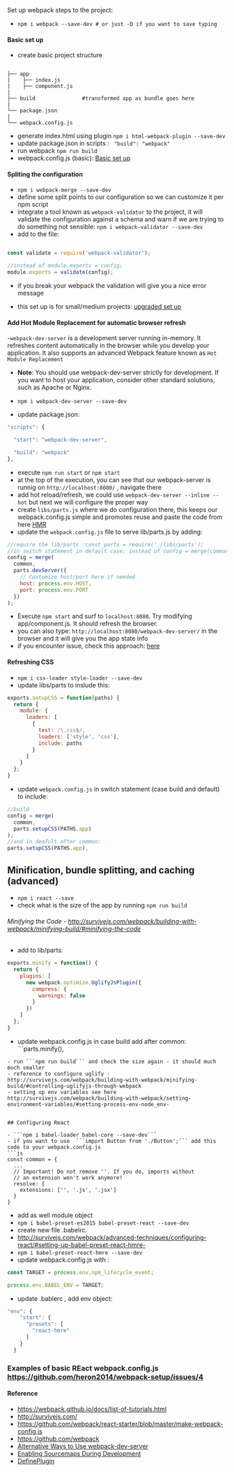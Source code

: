 Set up webpack steps to the project:

- ```npm i webpack --save-dev # or just -D if you want to save typing```

#### Basic set up

- create basic project structure

```

├── app                     
|    ├── index.js    
|    ├── component.js            
|                 
├── build               #transformed app as bundle goes here             
|                          
└── package.json                    
|                          
└── webpack.config.js
```

- generate index.html using plugin ```npm i html-webpack-plugin --save-dev```
- update package.json in scripts : ``` "build": "webpack"```
- run webpack ```npm run build```
- webpack.config.js (basic): [Basic set up](https://github.com/heron2014/webpack-setup/issues/1)

#### Spliting the configuration

- ```npm i webpack-merge --save-dev```
- define some split points to our configuration so we can customize it per npm script
- integrate a tool known as ```webpack-validator``` to the project, it will validate the configuration against a schema and warn if we are trying to do something not sensible: ```npm i webpack-validator --save-dev```
- add to the file:
```js

const validate = require('webpack-validator');

//instead of module.exports = config;
module.exports = validate(config);
```
- if you break your webpack the validation will give you a nice error message

- this set up is for small/medium projects: [upgraded set up](https://github.com/heron2014/webpack-setup/issues/2)

#### Add Hot Module Replacement for automatic browser refresh

-```webpack-dev-server``` is a development server running in-memory. It refreshes content automatically in the browser while you develop your application. It also supports an advanced Webpack feature known as ```Hot Module Replacement```
- **Note**: You should use webpack-dev-server strictly for development. If you want to host your application, consider other standard solutions, such as Apache or Nginx.

- ```npm i webpack-dev-server --save-dev```
- update package.json:
```js
"scripts": {

  "start": "webpack-dev-server",

  "build": "webpack"
},

```
- execute ```npm run start``` or ```npm start```
- at the top of the execution, you can see that our webpack-server is runnig on ```http://localhost:8080/``` , navigate there
- add hot reload/refresh, we could use ```webpack-dev-server --inline --hot``` but next we will configure the proper way
- create ```libs/parts.js``` where we do configuration there, this keeps our webpack.config.js simple and promotes reuse and paste the code from here [HMR](https://github.com/heron2014/webpack-setup/issues/3)
- update the ```webpack.config.js``` file to serve lib/parts.js by adding:
```js
//require the lib/parts :const parts = require('./libs/parts');
//in switch statement in default case: instead of config = merge(common, {});
config = merge(
  common,
  parts.devServer({
    // Customize host/port here if needed
    host: process.env.HOST,
    port: process.env.PORT
  })
);
```

- Execute ```npm start``` and surf to ```localhost:8080```. Try modifying app/component.js. It should refresh the browser.
- you can also type: ```http://localhost:8080/webpack-dev-server/``` in the browser and it will give you the app state info
- if you encounter issue, check this approach: [here](http://survivejs.com/webpack/developing-with-webpack/automatic-browser-refresh/#hmr-on-windows-ubuntu-and-vagrant)

#### Refreshing CSS
- ```npm i css-loader style-loader --save-dev```
- update libs/parts to inslude this:
```js
exports.setupCSS = function(paths) {
  return {
    module: {
      loaders: [
        {
          test: /\.css$/,
          loaders: ['style', 'css'],
          include: paths
        }
      ]
    }
  };
}
```
- update ```webpack.config.js``` in switch statement (case build and default) to include:
```js
//build
config = merge(
  common,
  parts.setupCSS(PATHS.app)
);
//and in deafult after common:
parts.setupCSS(PATHS.app),
```

## Minification, bundle splitting, and caching (advanced)

- ```npm i react --save```
- check what is the size of the app by running ```npm run build```

###### Minifying the Code - http://survivejs.com/webpack/building-with-webpack/minifying-build/#minifying-the-code
- add to lib/parts:
```js
exports.minify = function() {
  return {
    plugins: [
      new webpack.optimize.UglifyJsPlugin({
        compress: {
          warnings: false
        }
      })
    ]
  };
}

```
- update webpack.config.js in case build add after common: ```parts.minify(),
```
- run ```npm run build``` and check the size again - it should much much smaller
- reference to configure uglify - http://survivejs.com/webpack/building-with-webpack/minifying-build/#controlling-uglifyjs-through-webpack
- setting up env variables see here http://survivejs.com/webpack/building-with-webpack/setting-environment-variables/#setting-process-env-node_env-


## Configuring React

- ```npm i babel-loader babel-core --save-dev```
- if you want to use  ```import Button from './Button';``` add this code to your webpack.config.js
```js
const common = {
  ...
  // Important! Do not remove ''. If you do, imports without
  // an extension won't work anymore!
  resolve: {
    extensions: ['', '.js', '.jsx']
  }
}
```
- add as well module object
- ```npm i babel-preset-es2015 babel-preset-react --save-dev```
- create new file .babelrc.
- http://survivejs.com/webpack/advanced-techniques/configuring-react/#setting-up-babel-preset-react-hmre-
- ```npm i babel-preset-react-hmre --save-dev```
- update webpack.config.js with :
```js
const TARGET = process.env.npm_lifecycle_event;

process.env.BABEL_ENV = TARGET;

```
- update .bablerc , add env object:
```js
"env": {
    "start": {
      "presets": [
        "react-hmre"
      ]
    }
  }
```

### Examples of basic REact webpack.config.js https://github.com/heron2014/webpack-setup/issues/4
#### Reference
- https://webpack.github.io/docs/list-of-tutorials.html
- http://survivejs.com/
- https://github.com/webpack/react-starter/blob/master/make-webpack-config.js
- https://github.com/webpack
- [Alternative Ways to Use webpack-dev-server](http://survivejs.com/webpack/developing-with-webpack/automatic-browser-refresh/#alternative-ways-to-use-webpack-dev-server-)
- [Enabling Sourcemaps During Development](http://survivejs.com/webpack/developing-with-webpack/enabling-sourcemaps/#enabling-sourcemaps-during-development)
- [DefinePlugin](http://survivejs.com/webpack/building-with-webpack/setting-environment-variables/#the-basic-idea-of-defineplugin-)
